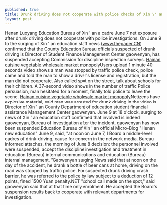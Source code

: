 ```yaml
---
published: true
title: Drunk driving does not cooperate with police checks of Xin \' an cadres in Henan province, had been suspended subject to discipline Inspection Commission investigation
layout: post
---
```

Henan Luoyang Education Bureau of Xin \' an a cadre June 7 net exposure after drunk driving does not cooperate with police investigations. On June 9 to the surging of Xin \' an education staff news (www.thepaper.CN) confirmed that the County Education Bureau officials suspected of drunk driving is Director of Student Finance Management Center gaowenyan, has suspended accepting Commission for discipline inspection surveys. [Hainan cuisine vegetable wholesale market monopoly](http://toryburch-case.blogspot.com/2016/03/hainan-cuisine-vegetable-wholesale.html)Users upload 1 minute 40 seconds video shows a man was stopped by traffic police check, police came and told the man to show a driver\'s license and registration, but the man did not cooperate. Also called spot on the street, talk about schools for their children. A 37-second video shows in the number of traffic Police persuasion, man hesitated for a moment, finally told police to leave the scene. [Hainan cuisine vegetable wholesale market monopoly](http://toryburch-case.blogspot.com/2016/03/hainan-cuisine-vegetable-wholesale.html)Netizens have explosive material, said man was arrested for drunk driving in the video is Director of Xin \' an County Department of education student financial assistance Management Center gaowenyan. June 9 at 18 o\'clock, surging to news of Xin \' an education staff confirmed that involved is indeed gaowenyan, Bureau of investigation after the incident, gaowenyan has now been suspended.Education Bureau of Xin \' an official Micro-Blog \"Henan new education\" June 9, said, \"at noon on June 7, I Board a middle-level cadres of drink-driving, cause for concern in the network media. Bureau informed attaches, the morning of June 8 decision: the personnel involved were suspended, accept the discipline investigation and treatment in education (Bureau) internal communications and education (Bureau) internal management. ”Gaowenyan surging News said that at noon on the day of the accident, he drank a bottle of beer cans at home, driving on the road was stopped by traffic police. For suspected drunk driving crash barrier, he was referred to the police by law subject to a deduction of 12 points, fined 1500 Yuan penalty.NET \"school call made on the spot,\" said gaowenyan said that at that time only enrolment. He accepted the Board\'s suspension results back to cooperate with relevant departments for investigation.